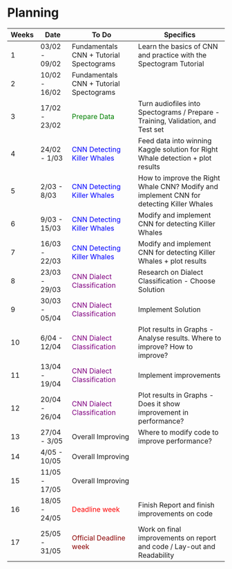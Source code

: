 # Planning


| Weeks | Date | To Do | Specifics |
|-------|------|-------|-----------|
|  1 | 03/02 - 09/02   |Fundamentals CNN + Tutorial Spectograms  | Learn the basics of CNN and practice with the Spectogram Tutorial  |
| 2   | 10/02 - 16/02   |  Fundamentals CNN + Tutorial Spectograms |  |
| 3   | 17/02 - 23/02  |<span style ="color:green"> Prepare Data</span> | Turn audiofiles into Spectograms / Prepare - Training, Validation, and Test set |
| 4    | 24/02 - 1/03 |<span style ="color:blue">CNN Detecting Killer Whales </span> | Feed data into winning Kaggle solution for Right Whale detection + plot results |
| 5  |2/03 - 8/03 | <span style ="color:blue">CNN Detecting Killer Whales </span> | How to improve the Right Whale CNN? Modify and implement CNN for detecting Killer Whales  |
| 6   | 9/03 - 15/03   |<span style ="color:blue"> CNN Detecting Killer Whales </span> | Modify and implement CNN for detecting Killer Whales |
| 7   | 16/03 - 22/03 | <span style ="color:blue">CNN Detecting Killer Whales</span> |  Modify and implement CNN for detecting Killer Whales + plot results  |
| 8    | 23/03 - 29/03    | <span style ="color:purple">CNN Dialect Classification</span>  | Research on Dialect Classification - Choose Solution  |
| 9   | 30/03 - 05/04  |<span style ="color:purple"> CNN Dialect Classification </span>  | Implement Solution  |
| 10    | 6/04 - 12/04 | <span style ="color:purple">CNN Dialect Classification </span>| Plot results in Graphs - Analyse results. Where to improve? How to improve?  |
| 11   | 13/04 - 19/04  | <span style ="color:purple">CNN Dialect Classification</span> | Implement improvements   |
| 12   | 20/04 - 26/04   | <span style ="color:purple">CNN Dialect Classification</span> | Plot results in Graphs - Does it show improvement in performance?  |
| 13   | 27/04 - 3/05  | Overall Improving   | Where to modify code to improve performance?  |
| 14   | 4/05 - 10/05  | Overall Improving   |   |
| 15  | 11/05 - 17/05  | Overall Improving   |   |
| 16   | 18/05 - 24/05   | <span style ="color:red">Deadline week </span>  | Finish Report and finish improvements on code |
| 17   | 25/05 - 31/05  |<span style ="color:darkred"> Official Deadline week </span> | Work on final improvements on report and code / Lay-out and Readability  |

